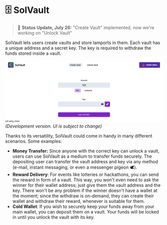 # 🗄️ SolVault

> 📌 **Status Update, July 26:** "Create Vault" implemented, now we're working on "Unlock Vault"

SolVault lets users create vaults and store lamports in them. Each vault has a unique address and a secret key. The key is required to withdraw the funds stored inside a vault.

![Screenshot](https://github.com/osmannyildiz/SolVault/blob/main/assets/screenshot.png?raw=true)
*(Development version. UI is subject to change)*

Thanks to its versatility, SolVault could come in handy in many different scenarios. Some examples:

- **Money Transfer:** Since anyone with the correct key can unlock a vault, users can use SolVault as a medium to transfer funds securely. The depositing user can transfer the vault address and key via any method (e-mail, instant messaging, or even a messenger pigeon 🕊️).
- **Reward Delivery**: For events like lotteries or hackathons, you can send the reward in form of a vault. This way, you won't even need to ask the winner for their wallet address; just give them the vault address and the key. There won't be any problem if the winner doesn't have a wallet at the moment; since the withdraw is on-demand, they can create their wallet and withdraw their reward, whenever is suitable for them.
- **Cold Wallet**: If you wish to securely keep your funds away from your main wallet, you can deposit them on a vault. Your funds will be locked in until you unlock the vault with its key.

